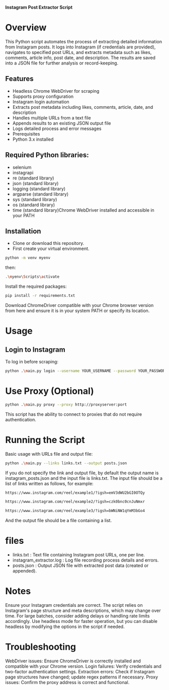 **Instagram Post Extractor Script**
# Overview
This Python script automates the process of extracting detailed information from Instagram posts. It logs into Instagram (if credentials are provided), navigates to specified post URLs, and extracts metadata such as likes, comments, article info, post date, and description. The results are saved into a JSON file for further analysis or record-keeping.

## Features
- Headless Chrome WebDriver for scraping
- Supports proxy configuration
- Instagram login automation
- Extracts post metadata including likes, comments, article, date, and description
- Handles multiple URLs from a text file
- Appends results to an existing JSON output file
- Logs detailed process and error messages
- Prerequisites
- Python 3.x installed

## Required Python libraries:

- selenium
- instagrapi
- re (standard library)
- json (standard library)
- logging (standard library)
- argparse (standard library)
- sys (standard library)
- os (standard library)
- time (standard library)Chrome WebDriver installed and accessible in your PATH

## Installation
- Clone or download this repository.
- First create your virtual environment.
```bash
python -m venv myenv
```
then:
```bash
.\myenv\Scripts\activate
```
Install the required packages:
```bash
pip install -r requirements.txt
```
Download ChromeDriver compatible with your Chrome browser version from
here
and ensure it is in your system PATH or specify its location.

# Usage
## Login to Instagram
To log in before scraping:
```bash
python .\main.py login --username YOUR_USERNAME --password YOUR_PASSWORD
```
# Use Proxy (Optional)
```bash
python .\main.py proxy --proxy http://proxyserver:port
```
This script has the ability to connect to proxies that do not require authentication.
 # Running the Script
 
 Basic usage with URLs file and output file:
 ```bash
python .\main.py --links links.txt --output posts.json
```
If you do not specify the link and output file, by default the output name is instagram_posts.json and the input file is links.txt. The input file should be a list of links written as follows, for example:
```bash
https://www.instagram.com/reel/example1/?igsh=emV3dWU2bGI0OTQy

https://www.instagram.com/reel/example2/?igsh=czk0bnc0cnJuNmxr

https://www.instagram.com/reel/example3/?igsh=bWNiNW1qYmM3bGo4
```
And the output file should be a file containing a list.

# files
- links.txt : Text file containing Instagram post URLs, one per line.
- instagram_extractor.log : Log file recording process details and errors.
- posts.json : Output JSON file with extracted post data (created or appended).

# Notes
Ensure your Instagram credentials are correct.
The script relies on Instagram's page structure and meta descriptions, which may change over time.
For large batches, consider adding delays or handling rate limits accordingly.
Use headless mode for faster operation, but you can disable headless by modifying the options in the script if needed.

# Troubleshooting
WebDriver issues: Ensure ChromeDriver is correctly installed and compatible with your Chrome version.
Login failures: Verify credentials and two-factor authentication settings.
Extraction errors: Check if Instagram page structures have changed; update regex patterns if necessary.
Proxy issues: Confirm the proxy address is correct and functional.
